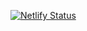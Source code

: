 [![Netlify Status](https://api.netlify.com/api/v1/badges/0ae98432-022e-4f30-9e64-f4e69886a394/deploy-status)](https://app.netlify.com/sites/to-do-list-farel-xiipplg1/deploys)

